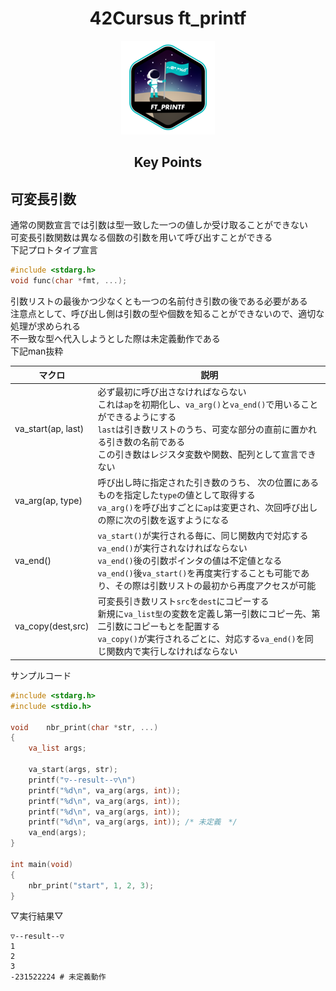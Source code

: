 <h1 align="center">
 42Cursus ft_printf
</h1>

<p align="center">
  <img src="ft_printfe.png" />
</p>

<h2 align="center">
  Key Points
</h2>

## 可変長引数
通常の関数宣言では引数は型一致した一つの値しか受け取ることができない</br>
可変長引数関数は異なる個数の引数を用いて呼び出すことができる</br>
下記プロトタイプ宣言</br>

```c
#include <stdarg.h>
void func(char *fmt, ...);
```

引数リストの最後かつ少なくとも一つの名前付き引数の後である必要がある</br>
注意点として、呼び出し側は引数の型や個数を知ることができないので、適切な処理が求められる</br>
不一致な型へ代入しようとした際は未定義動作である</br>
下記man抜粋

| マクロ             | 説明                                          |
|-----------------|-----------------------------------------------|
| va_start(ap, last) | 必ず最初に呼び出さなければならない</br>これは`ap`を初期化し、`va_arg()`と`va_end()`で用いることができるようにする</br>`last`は引き数リストのうち、可変な部分の直前に置かれる引き数の名前である</br> この引き数はレジスタ変数や関数、配列として宣言できない|
| va_arg(ap, type) | 呼び出し時に指定された引き数のうち、 次の位置にあるものを指定した`type`の値として取得する</br>`va_arg()`を呼び出すごとに`ap`は変更され、次回呼び出しの際に次の引数を返すようになる |
| va_end() | `va_start()`が実行される毎に、同じ関数内で対応する`va_end()`が実行されなければならない</br>`va_end()`後の引数ポインタの値は不定値となる</br>`va_end()`後`va_start()`を再度実行することも可能であり、その際は引数リストの最初から再度アクセスが可能</br> |
| va_copy(dest,src) | 可変長引き数リスト`src`を`dest`にコピーする</br>新規に`va_list型`の変数を定義し第一引数にコピー先、第二引数にコピーもとを配置する</br>`va_copy()`が実行されるごとに、対応する`va_end()`を同じ関数内で実行しなければならない |

サンプルコード
```c
#include <stdarg.h>
#include <stdio.h>

void	nbr_print(char *str, ...)
{
	va_list	args;

	va_start(args, str);
	printf("▽--result--▽\n")
	printf("%d\n", va_arg(args, int));
	printf("%d\n", va_arg(args, int));
	printf("%d\n", va_arg(args, int));
	printf("%d\n", va_arg(args, int)); /* 未定義　*/
	va_end(args);
}

int	main(void)
{
	nbr_print("start", 1, 2, 3);
}
```
▽実行結果▽
```shell
▽--result--▽
1
2
3
-231522224 # 未定義動作
```
